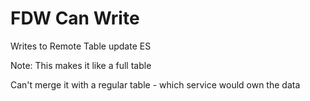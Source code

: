 # FDW Can Write

Writes to Remote Table update ES

Note:
This makes it like a full table

Can't merge it with a regular table - which service would own the data
